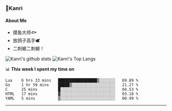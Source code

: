 ### 🌱Kanri
#### About Me
- 摸鱼大师🐟
- 放鸽子高手🕊
- 二刺螈二刺螈！

![Kanri's github stats](https://github-readme-stats.vercel.app/api?username=Yiwen-Chan&show_icons=true&theme=vue&line_height=20)
![Kanri's Top Langs](https://github-readme-stats.vercel.app/api/top-langs/?username=Yiwen-Chan&layout=compact&theme=vue&card_width=270)

📊 **This week I spent my time on**
<!--START_SECTION:waka-->
```text
Lua    6 hrs 33 mins   █████████████████▒░░░░░░░   69.89 % 
Go     1 hr 59 mins    █████▒░░░░░░░░░░░░░░░░░░░   21.27 % 
C      25 mins         █░░░░░░░░░░░░░░░░░░░░░░░░   04.53 % 
HTML   17 mins         ▓░░░░░░░░░░░░░░░░░░░░░░░░   03.18 % 
YAML   5 mins          ▒░░░░░░░░░░░░░░░░░░░░░░░░   00.99 % 
```
<!--END_SECTION:waka-->

***


